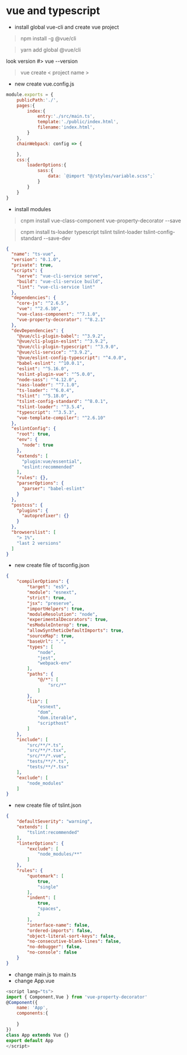 # vue and typescript

* install global vue-cli and create vue project
> npm install -g @vue/cli 
 
> yarn add global @vue/cli  

look version #> vue --version  

> vue create < project name >  
* new create vue.config.js
```javascript
module.exports = {
    publicPath:'./',
    pages:{
        index:{
            entry:'./src/main.ts',
            template:'./public/index.html',
            filename:'index.html',
        }
    },
    chainWebpack: config => {

    },
    css:{
        loaderOptions:{
            sass:{
                data: `@import "@/styles/variable.scss";`
            }
        }
    }
}
```
* install modules
> cnpm install vue-class-component vue-property-decorator --save    

> cnpm install ts-loader typescript tslint tslint-loader tslint-config-standard --save-dev  

```json
{
  "name": "ts-vue",
  "version": "0.1.0",
  "private": true,
  "scripts": {
    "serve": "vue-cli-service serve",
    "build": "vue-cli-service build",
    "lint": "vue-cli-service lint"
  },
  "dependencies": {
    "core-js": "^2.6.5",
    "vue": "^2.6.10",
    "vue-class-component": "^7.1.0",
    "vue-property-decorator": "^8.2.1"
  },
  "devDependencies": {
    "@vue/cli-plugin-babel": "^3.9.2",
    "@vue/cli-plugin-eslint": "^3.9.2",
    "@vue/cli-plugin-typescript": "^3.9.0",
    "@vue/cli-service": "^3.9.2",
    "@vue/eslint-config-typescript": "^4.0.0",
    "babel-eslint": "^10.0.1",
    "eslint": "^5.16.0",
    "eslint-plugin-vue": "^5.0.0",
    "node-sass": "^4.12.0",
    "sass-loader": "^7.1.0",
    "ts-loader": "^6.0.4",
    "tslint": "^5.18.0",
    "tslint-config-standard": "^8.0.1",
    "tslint-loader": "^3.5.4",
    "typescript": "^3.5.3",
    "vue-template-compiler": "^2.6.10"
  },
  "eslintConfig": {
    "root": true,
    "env": {
      "node": true
    },
    "extends": [
      "plugin:vue/essential",
      "eslint:recommended"
    ],
    "rules": {},
    "parserOptions": {
      "parser": "babel-eslint"
    }
  },
  "postcss": {
    "plugins": {
      "autoprefixer": {}
    }
  },
  "browserslist": [
    "> 1%",
    "last 2 versions"
  ]
}
```
* new create file of tsconfig.json  
```json
{
    "compilerOptions": {
        "target": "es5",
        "module": "esnext",
        "strict": true,
        "jsx": "preserve",
        "importHelpers": true,
        "moduleResolution": "node",
        "experimentalDecorators": true,
        "esModuleInterop": true,
        "allowSyntheticDefaultImports": true,
        "sourceMap": true,
        "baseUrl": ".",
        "types": [
            "node",
            "jest",
            "webpack-env"
        ],
        "paths": {
            "@/*": [
                "src/*"
            ]
        },
        "lib": [
            "esnext",
            "dom",
            "dom.iterable",
            "scripthost"
        ]
    },
    "include": [
        "src/**/*.ts",
        "src/**/*.tsx",
        "src/**/*.vue",
        "tests/**/*.ts",
        "tests/**/*.tsx"
    ],
    "exclude": [
        "node_modules"
    ]
}
```
* new create file of tslint.json   
```json
{
    "defaultSeverity": "warning",
    "extends": [
        "tslint:recommended"
    ],
    "linterOptions": {
        "exclude": [
            "node_modules/**"
        ]
    },
    "rules": {
        "quotemark": [
            true,
            "single"
        ],
        "indent": [
            true,
            "spaces",
            2
        ],
        "interface-name": false,
        "ordered-imports": false,
        "object-literal-sort-keys": false,
        "no-consecutive-blank-lines": false,
        "no-debugger": false,
        "no-console": false
    }
}
```
* change main.js to main.ts   
* change App.vue   
```javascript
<script lang="ts">
import { Component,Vue } from 'vue-property-decorator'
@Component({
    name: 'App',
    components:{
        
    }
})
class App extends Vue {}
export default App
</script>
```